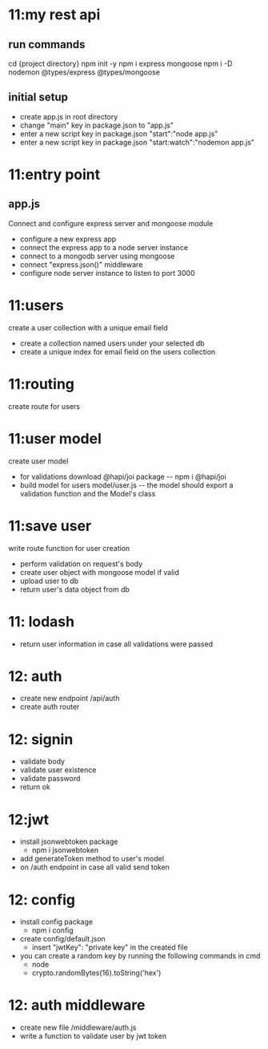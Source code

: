 # 11:my rest api

## run commands

cd {project directory}
npm init -y
npm i express mongoose
npm i -D nodemon @types/express @types/mongoose

## initial setup

- create app.js in root directory
- change "main" key in package.json to "app.js"
- enter a new script key in package.json "start":"node app.js"
- enter a new script key in package.json "start:watch":"nodemon app.js"

# 11:entry point

## app.js

Connect and configure express server and mongoose module

- configure a new express app
- connect the express app to a node server instance
- connect to a mongodb server using mongoose
- connect "express.json()" middleware
- configure node server instance to listen to port 3000

# 11:users

create a user collection with a unique email field

- create a collection named users under your selected db
- create a unique index for email field on the users collection

# 11:routing

create route for users

# 11:user model

create user model

- for validations download @hapi/joi package
  -- npm i @hapi/joi
- build model for users model/user.js
  -- the model should export a validation function and the Model's class

# 11:save user

write route function for user creation

- perform validation on request's body
- create user object with mongoose model if valid
- upload user to db
- return user's data object from db

# 11: lodash

- return user information in case all validations were passed

# 12: auth

- create new endpoint /api/auth
- create auth router

# 12: signin

- validate body
- validate user existence
- validate password
- return ok

# 12:jwt

- install jsonwebtoken package
  - npm i jsonwebtoken
- add generateToken method to user's model
- on /auth endpoint in case all valid send token

# 12: config

- install config package
  - npm i config
- create config/default.json
  - insert "jwtKey": "private key" in the created file
- you can create a random key by running the following commands in cmd
  - node
  - crypto.randomBytes(16).toString('hex')

# 12: auth middleware

- create new file /middleware/auth.js
- write a function to validate user by jwt token
